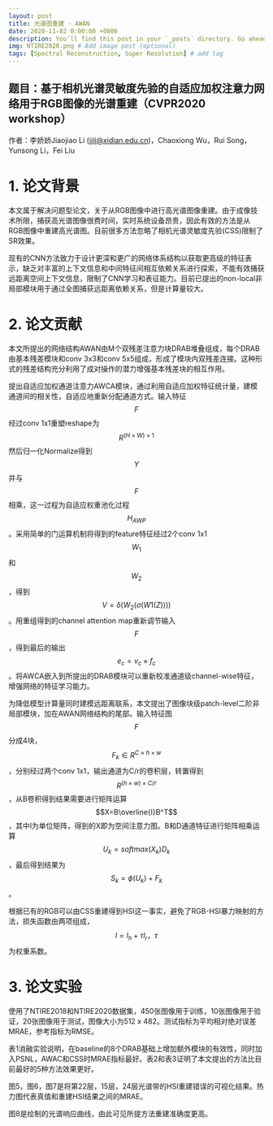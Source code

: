 ```yaml
---
layout: post
title: 光谱图重建 - AWAN
date: 2020-11-02 0:00:00 +0800
description: You’ll find this post in your `_posts` directory. Go ahead and edit it and re-build the site to see your changes. # Add post description (optional)
img: NTIRE2020.png # Add image post (optional)
tags: [Spectral Reconstruction, Super Resolution] # add tag
---
```



## 题目：基于相机光谱灵敏度先验的自适应加权注意力网络用于RGB图像的光谱重建（CVPR2020 workshop）

作者：李娇娇Jiaojiao Li (jjli@xidian.edu.cn)，Chaoxiong Wu，Rui Song，Yunsong Li，Fei Liu

# 1. 论文背景

本文属于解决问题型论文，关于从RGB图像中进行高光谱图像重建。由于成像技术所限，捕获高光谱图像很费时间，实时系统设备昂贵，因此有效的方法是从RGB图像中重建高光谱图。目前很多方法忽略了相机光谱灵敏度先验(CSS)限制了SR效果。

现有的CNN方法致力于设计更深和更广的网络体系结构以获取更高级的特征表示，缺乏对丰富的上下文信息和中间特征间相互依赖关系进行探索，不能有效捕获远距离空间上下文信息，限制了CNN学习和表征能力。目前已提出的non-local非局部模块用于通过全图捕获远距离依赖关系，但是计算量较大。

# 2. 论文贡献

本文所提出的网络结构AWAN由M个双残差注意力块DRAB堆叠组成，每个DRAB由基本残差模块和conv 3x3和conv 5x5组成，形成了模块内双残差连接。这种形式的残差结构充分利用了成对操作的潜力增强基本残差块的相互作用。

提出自适应加权通道注意力AWCA模块，通过利用自适应加权特征统计量，建模通道间的相关性，自适应地重新分配通道方式。输入特征$$F$$经过conv 1x1重塑reshape为$$R^{(H\times W)\times 1}$$然后归一化Normalize得到$$Y$$并与$$F$$相乘，这一过程为自适应权重池化过程$$H_{AWP}$$。采用简单的门运算机制将得到的feature特征经过2个conv 1x1 $$W_1$$和$$W_2$$，得到$$V=\delta(W_2(\sigma(W1(Z))))$$。用重组得到的channel attention map重新调节输入$$F$$，得到最后的输出$$e_c = v_c \times f_c$$。将AWCA嵌入到所提出的DRAB模块可以重新校准通道级channel-wise特征，增强网络的特征学习能力。

为降低模型计算量同时建模远距离联系，本文提出了图像块级patch-level二阶非局部模块，加在AWAN网络结构的尾部。输入特征图$$F$$分成4块，$$F_k\in R^{C\times h\times w}$$，分别经过两个conv 1x1，输出通道为C/r的卷积层，转置得到$$R^{(h\times w)\times C/r}$$，从B卷积得到结果需要进行矩阵运算$$X=B\overline{I}B^T$$，其中I为单位矩阵，得到的X即为空间注意力图。B和D通道特征进行矩阵相乘运算$$U_k=softmax(X_k)D_k$$，最后得到结果为$$S_k=\phi(U_k)+F_k$$。

根据已有的RGB可以由CSS重建得到HSI这一事实，避免了RGB-HSI暴力映射的方法，损失函数由两项组成，$$l=l_h+\tau l_r，\tau$$为权重系数。

# 3. 论文实验

使用了NTIRE2018和NTIRE2020数据集，450张图像用于训练，10张图像用于验证，20张图像用于测试，图像大小为512 x 482。测试指标为平均相对绝对误差MRAE，参考指标为RMSE。

表1消融实验说明，在baseline的8个DRAB基础上增加额外模块的有效性，同时加入PSNL，AWAC和CSS时MRAE指标最好。表2和表3证明了本文提出的方法比目前最好的5种方法效果更好。

图5，图6，图7是将第22层，15层，24层光谱带的HSI重建错误的可视化结果。热力图代表真值和重建HSI结果之间的MRAE。

图8是绘制的光谱响应曲线，由此可见所提方法重建准确度更高。
